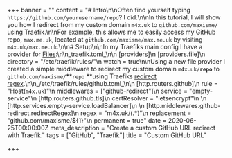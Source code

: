 +++
banner = ""
content = "# Intro\n\nOften find yourself typing `https://github.com/yourusername/repo`? I did.\n\nIn this tutorial, I will show you how I redirect from my custom domain `m4x.uk` to `github.com/maxisme/` using Traefik.\n\nFor example, this allows me to easily access my GitHub repo, `max.me.uk`, located at `github.com/maxisme/max.me.uk` by visiting `m4x.uk/max.me.uk`.\n\n# Setup\n\nIn my Traefiks main config I have a provider for [Files](https://docs.traefik.io/providers/file/):\n\n_traefik.toml_\n\n    [providers]\n        [providers.file]\n            directory = \"/etc/traefik/rules/\"\n            watch = true\n\nUsing a new file provider I created a simple middleware to redirect my custom domain `m4x.uk/`**`repo`** to `github.com/maxisme/`**`repo` **using Traefiks [redirect regex](https://docs.traefik.io/middlewares/redirectregex/).\n\n_/etc/traefik/rules/github.toml_\n\n    [http.routers.github]\n        rule = \"Host(`m4x.uk`)\"\n        middlewares = [\"github-redirect\"]\n        service = \"empty-service\"\n        [http.routers.github.tls]\n            certResolver = \"letsencrypt\"\n    \n    [http.services.empty-service.loadBalancer]\n    \n    [http.middlewares.github-redirect.redirectRegex]\n        regex = \"m4x.uk/(.*)\"\n        replacement = \"github.com/maxisme/${1}\"\n        permanent = true"
date = 2020-06-25T00:00:00Z
meta_description = "Create a custom GitHub URL redirect with Traefik."
tags = ["GitHub", "Traefik"]
title = "Custom GitHub URL"

+++
